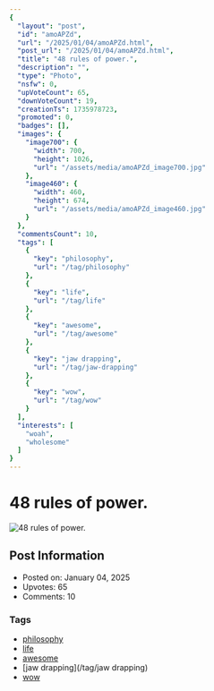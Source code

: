 ```yaml
---
{
  "layout": "post",
  "id": "amoAPZd",
  "url": "/2025/01/04/amoAPZd.html",
  "post_url": "/2025/01/04/amoAPZd.html",
  "title": "48 rules of power.",
  "description": "",
  "type": "Photo",
  "nsfw": 0,
  "upVoteCount": 65,
  "downVoteCount": 19,
  "creationTs": 1735978723,
  "promoted": 0,
  "badges": [],
  "images": {
    "image700": {
      "width": 700,
      "height": 1026,
      "url": "/assets/media/amoAPZd_image700.jpg"
    },
    "image460": {
      "width": 460,
      "height": 674,
      "url": "/assets/media/amoAPZd_image460.jpg"
    }
  },
  "commentsCount": 10,
  "tags": [
    {
      "key": "philosophy",
      "url": "/tag/philosophy"
    },
    {
      "key": "life",
      "url": "/tag/life"
    },
    {
      "key": "awesome",
      "url": "/tag/awesome"
    },
    {
      "key": "jaw drapping",
      "url": "/tag/jaw-drapping"
    },
    {
      "key": "wow",
      "url": "/tag/wow"
    }
  ],
  "interests": [
    "woah",
    "wholesome"
  ]
}
---
```


# 48 rules of power.

![48 rules of power.](/assets/media/amoAPZd_image700.jpg)

## Post Information

- Posted on: January 04, 2025
- Upvotes: 65
- Comments: 10

### Tags

- [philosophy](/tag/philosophy)
- [life](/tag/life)
- [awesome](/tag/awesome)
- [jaw drapping](/tag/jaw drapping)
- [wow](/tag/wow)
